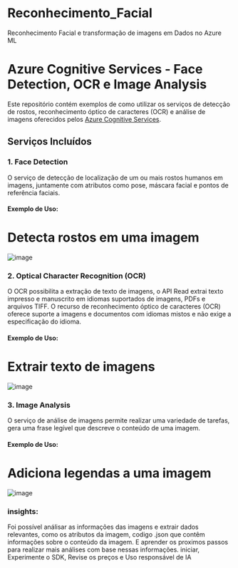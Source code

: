 # Reconhecimento_Facial

Reconhecimento Facial e transformação de imagens em Dados no Azure ML

# Azure Cognitive Services - Face Detection, OCR e Image Analysis

Este repositório contém exemplos de como utilizar os serviços de detecção de rostos, reconhecimento óptico de caracteres (OCR)
e análise de imagens oferecidos pelos [Azure Cognitive Services](https://azure.microsoft.com/en-us/services/cognitive-services/).

## Serviços Incluídos

### 1. Face Detection

O serviço de detecção de localização de um ou mais rostos humanos em imagens, juntamente com atributos como pose,
máscara facial e pontos de referência faciais.

#### Exemplo de Uso:

# Detecta rostos em uma imagem

![image](https://github.com/regi1297/Reconhecimento_Facial/assets/104945923/872106fd-777c-4b06-9191-6b23d1d156af)

### 2. Optical Character Recognition (OCR)

O OCR possibilita a extração de texto de imagens, o API Read extrai texto impresso e manuscrito em idiomas suportados de imagens, PDFs e arquivos TIFF.
O recurso de reconhecimento óptico de caracteres (OCR) oferece suporte a imagens e documentos com idiomas mistos e não exige a especificação do idioma.

#### Exemplo de Uso:

# Extrair texto de imagens

![image](https://github.com/regi1297/Reconhecimento_Facial/assets/104945923/cb4d3e17-e073-4566-8eb6-5187f71a4aac)

### 3. Image Analysis

O serviço de análise de imagens permite realizar uma variedade de tarefas, gera uma frase legível que descreve o conteúdo de uma imagem.

#### Exemplo de Uso:

# Adiciona legendas a uma imagem

![image](https://github.com/regi1297/Reconhecimento_Facial/assets/104945923/7948745b-13da-439d-800a-1e0483a2c963)

### insights:

Foi possível análisar as informações das imagens e extrair dados relevantes, como os atributos da imagem,
codigo .json que contêm informações sobre o conteúdo da imagem. E aprender os proximos passos
para realizar mais análises com base nessas informações.
iniciar, Experimente o SDK, Revise os preços e Uso responsável de IA
